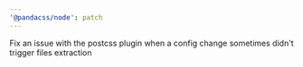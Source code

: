 ```yaml
---
'@pandacss/node': patch
---
```


Fix an issue with the postcss plugin when a config change sometimes didn't trigger files extraction
